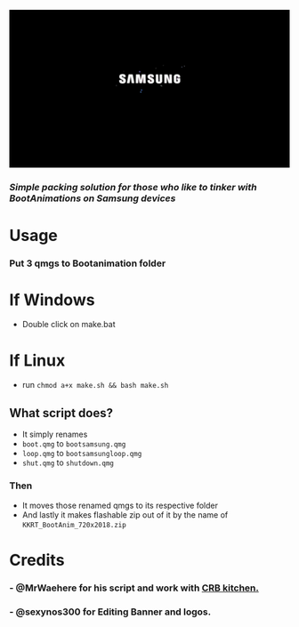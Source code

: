![icon](META-INF/icon/icon.png)

### _Simple packing solution for those who like to tinker with BootAnimations on Samsung devices_

# Usage
### Put 3 qmgs to Bootanimation folder

# If Windows 
- Double click on make.bat

# If Linux
- run `chmod a+x make.sh && bash make.sh`

## What script does?

- It simply renames 
- `boot.qmg` to `bootsamsung.qmg`
- `loop.qmg` to `bootsamsungloop.qmg`
- `shut.qmg` to `shutdown.qmg`

### Then

- It moves those renamed qmgs to its respective folder
- And lastly it makes flashable zip out of it by the name of `KKRT_BootAnim_720x2018.zip`

# Credits
### - @MrWaehere for his script and work with [CRB kitchen.](https://forum.xda-developers.com/t/tool-windows-kitchen-crb-v3-0-0-beta14.3947779/)
### - @sexynos300 for Editing Banner and logos.
